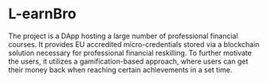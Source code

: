 # L-earnBro
The project is a DApp hosting a large number of professional financial courses. It provides EU accredited micro-credentials stored via a blockchain solution necessary for professional financial reskilling. To further motivate the users, it utilizes a gamification-based approach, where users can get their money back when reaching certain achievements in a set time.
